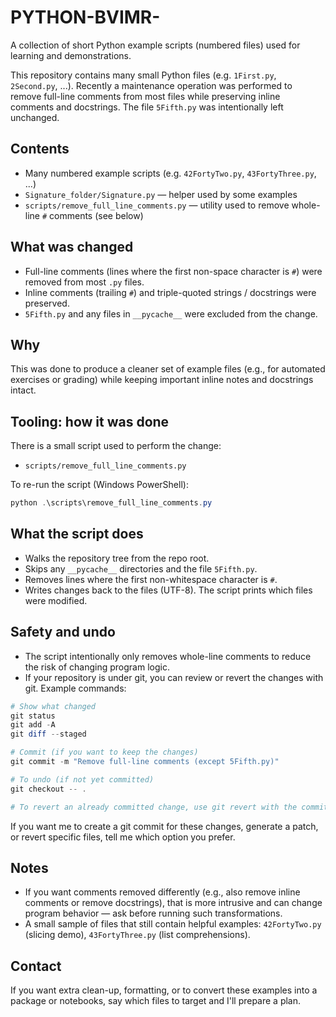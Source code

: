 # PYTHON-BVIMR-

A collection of short Python example scripts (numbered files) used for learning and demonstrations.

This repository contains many small Python files (e.g. `1First.py`, `2Second.py`, ...). Recently a maintenance
operation was performed to remove full-line comments from most files while preserving inline comments and
docstrings. The file `5Fifth.py` was intentionally left unchanged.

Contents
--------
- Many numbered example scripts (e.g. `42FortyTwo.py`, `43FortyThree.py`, ...)
- `Signature_folder/Signature.py` — helper used by some examples
- `scripts/remove_full_line_comments.py` — utility used to remove whole-line `#` comments (see below)

What was changed
-----------------
- Full-line comments (lines where the first non-space character is `#`) were removed from most `.py` files.
- Inline comments (trailing `#`) and triple-quoted strings / docstrings were preserved.
- `5Fifth.py` and any files in `__pycache__` were excluded from the change.

Why
---
This was done to produce a cleaner set of example files (e.g., for automated exercises or grading) while
keeping important inline notes and docstrings intact.

Tooling: how it was done
-----------------------
There is a small script used to perform the change:

- `scripts/remove_full_line_comments.py`

To re-run the script (Windows PowerShell):

```powershell
python .\scripts\remove_full_line_comments.py
```

What the script does
--------------------
- Walks the repository tree from the repo root.
- Skips any `__pycache__` directories and the file `5Fifth.py`.
- Removes lines where the first non-whitespace character is `#`.
- Writes changes back to the files (UTF-8). The script prints which files were modified.

Safety and undo
---------------
- The script intentionally only removes whole-line comments to reduce the risk of changing program logic.
- If your repository is under git, you can review or revert the changes with git. Example commands:

```powershell
# Show what changed
git status
git add -A
git diff --staged

# Commit (if you want to keep the changes)
git commit -m "Remove full-line comments (except 5Fifth.py)"

# To undo (if not yet committed)
git checkout -- .

# To revert an already committed change, use git revert with the commit hash.
```

If you want me to create a git commit for these changes, generate a patch, or revert specific files, tell me which option you prefer.

Notes
-----
- If you want comments removed differently (e.g., also remove inline comments or remove docstrings), that is
	more intrusive and can change program behavior — ask before running such transformations.
- A small sample of files that still contain helpful examples: `42FortyTwo.py` (slicing demo), `43FortyThree.py` (list comprehensions).

Contact
-------
If you want extra clean-up, formatting, or to convert these examples into a package or notebooks, say which files to
target and I'll prepare a plan.